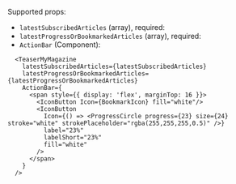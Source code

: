 Supported props:

- `latestSubscribedArticles` (array), required:
- `latestProgressOrBookmarkedArticles` (array), required:
- `ActionBar` (Component):

```react|responsive
  <TeaserMyMagazine
    latestSubscribedArticles={latestSubscribedArticles}
    latestProgressOrBookmarkedArticles={latestProgressOrBookmarkedArticles}
    ActionBar={
      <span style={{ display: 'flex', marginTop: 16 }}>
        <IconButton Icon={BookmarkIcon} fill="white"/>
        <IconButton
          Icon={() => <ProgressCircle progress={23} size={24} stroke="white" strokePlaceholder="rgba(255,255,255,0.5)" />}
          label="23%"
          labelShort="23%"
          fill="white"
        />
      </span>
    }
  />
```
